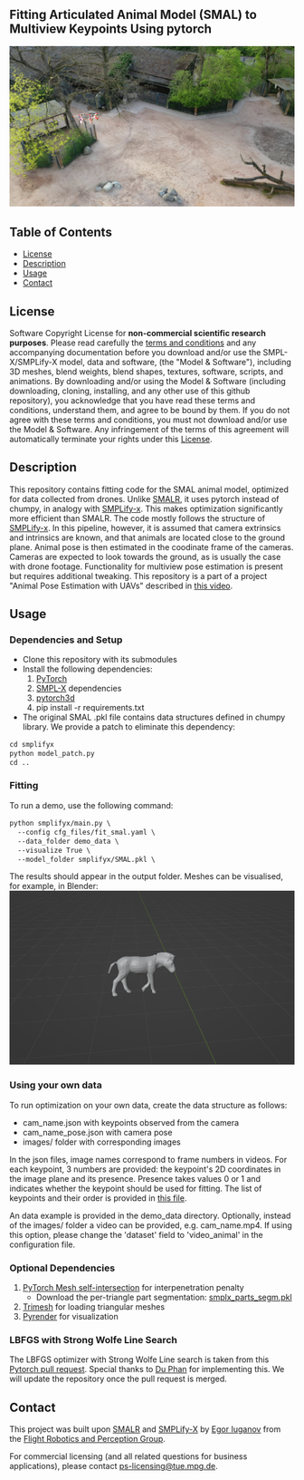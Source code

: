 ## Fitting Articulated Animal Model (SMAL) to Multiview Keypoints Using pytorch

![SMAL Example](./images/teaser_fig.png)

## Table of Contents
  * [License](#license)
  * [Description](#description)
  * [Usage](#usage)
  * [Contact](#contact)


## License

Software Copyright License for **non-commercial scientific research purposes**.
Please read carefully the [terms and conditions](https://github.com/vchoutas/smplx/blob/master/LICENSE) and any accompanying documentation before you download and/or use the SMPL-X/SMPLify-X model, data and software, (the "Model & Software"), including 3D meshes, blend weights, blend shapes, textures, software, scripts, and animations. By downloading and/or using the Model & Software (including downloading, cloning, installing, and any other use of this github repository), you acknowledge that you have read these terms and conditions, understand them, and agree to be bound by them. If you do not agree with these terms and conditions, you must not download and/or use the Model & Software. Any infringement of the terms of this agreement will automatically terminate your rights under this [License](./LICENSE).

## Description

This repository contains fitting code for the SMAL animal model, optimized for data collected from drones. Unlike [SMALR](https://github.com/silviazuffi/smalr_online), it uses pytorch instead of chumpy, in analogy with [SMPLify-x](https://github.com/vchoutas/smplify-x). This makes optimization significantly more efficient than SMALR. The code mostly follows the structure of [SMPLify-x](https://github.com/vchoutas/smplify-x). In this pipeline, however, it is assumed that camera extrinsics and intrinsics are known, and that animals are located close to the ground plane. Animal pose is then estimated in the coodinate frame of the cameras. Cameras are expected to look towards the ground, as is usually the case with drone footage. Functionality for multiview pose estimation is present but requires additional tweaking. This repository is a part of a project "Animal Pose Estimation with UAVs" described in [this video](https://www.youtube.com/watch?v=EiarAs1s7wg&ab_channel=AamirAhmad).

## Usage

### Dependencies and Setup

 - Clone this repository with its submodules
 - Install the following dependencies:
    1. [PyTorch](https://pytorch.org/)
    2. [SMPL-X](https://github.com/vchoutas/smplx) dependencies
    3. [pytorch3d](https://pytorch3d.org/)
    4. pip install -r requirements.txt
 - The original SMAL .pkl file contains data structures defined in chumpy library. We provide a patch to eliminate this dependency: 
```Shell
cd smplifyx
python model_patch.py
cd ..
```

### Fitting 

To run a demo, use the following command:
```Shell
python smplifyx/main.py \
  --config cfg_files/fit_smal.yaml \
  --data_folder demo_data \
  --visualize True \
  --model_folder smplifyx/SMAL.pkl \
```
The results should appear in the output folder. Meshes can be visualised, for example, in Blender:
![Mesh Example](./images/mesh_example.png)


### Using your own data
To run optimization on your own data, create the data structure as follows: 
 - cam_name.json with keypoints observed from the camera
 - cam_name_pose.json with camera pose
 - images/ folder with corresponding images
 
 In the json files, image names correspond to frame numbers in videos. For each keypoint, 3 numbers are provided: the keypoint's 2D coordinates in the image plane and its presence. Presence takes values 0 or 1 and indicates whether the keypoint should be used for fitting. The list of keypoints and their order is provided in [this file](./smplifyx/landmark_names.txt).

An data example is provided in the demo_data directory. Optionally, instead of the images/ folder a video can be provided, e.g. cam_name.mp4. If using this option, please change the 'dataset' field to 'video_animal' in the configuration file.


### Optional Dependencies

1. [PyTorch Mesh self-intersection](https://github.com/vchoutas/torch-mesh-isect) for interpenetration penalty 
   * Download the per-triangle part segmentation: [smplx_parts_segm.pkl](https://owncloud.tuebingen.mpg.de/index.php/s/MWnr8Kso4K8T8at)
2. [Trimesh](https://trimsh.org/) for loading triangular meshes
3. [Pyrender](https://pyrender.readthedocs.io/) for visualization

### LBFGS with Strong Wolfe Line Search

The LBFGS optimizer with Strong Wolfe Line search is taken from this [Pytorch pull request](https://github.com/pytorch/pytorch/pull/8824). Special thanks to 
[Du Phan](https://github.com/fehiepsi) for implementing this. 
We will update the repository once the pull request is merged.

## Contact
This project was built upon [SMALR](https://github.com/silviazuffi/smalr_online) and [SMPLify-X](https://github.com/vchoutas/smplify-x) by [Egor Iuganov](mailto:egor.iuganov@ifr.uni-stuttgart.de) from the [Flight Robotics and Perception Group](https://www.aamirahmad.de/).

For commercial licensing (and all related questions for business applications), please contact [ps-licensing@tue.mpg.de](mailto:ps-licensing@tue.mpg.de).
